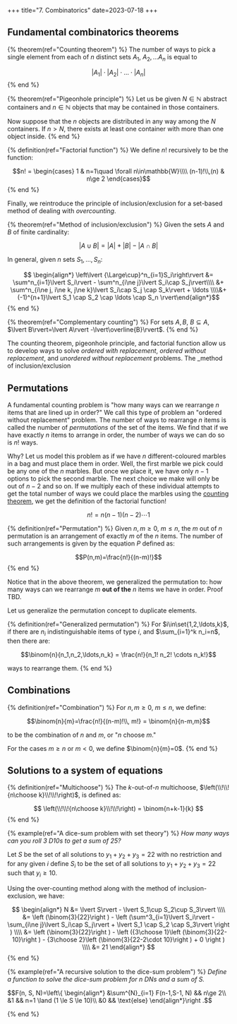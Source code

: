 +++
title="7. Combinatorics"
date=2023-07-18
+++

## Fundamental combinatorics theorems

<!-- Counting theorem ------------------------------------------------------->
{% theorem(ref="Counting theorem") %}
The number of ways to pick a single element from each of $n$ distinct sets $A_1$,
$A_2, \ldots A_n$ is equal to

$$\lvert A_1\rvert\cdot\lvert A_2\rvert\cdot\ldots\cdot\lvert A_n\rvert$$
{% end %}
<!-- End counting theorem --------------------------------------------------->

<!-- Pigeonhole principle --------------------------------------------------->
{% theorem(ref="Pigeonhole principle") %}
Let us be given $N\in\mathbb{N}$ abstract containers and $n\in\mathbb{N}$ objects that may be contained in those containers.

Now suppose that the $n$ objects are distributed in any way among the $N$ containers.
If $n>N$, there exists at least one container with more than one object inside.
{% end %}
<!-- End pigeonhole principle ----------------------------------------------->

<!-- Factorial -------------------------------------------------------------->
{% definition(ref="Factorial function") %}
We define $n!$ recursively to be the function:

$$n! =
\begin{cases}
  1 & n=1\quad \forall n\in\mathbb{W}\\\\
  (n-1)!\\,(n) & n\ge 2
\end{cases}$$
{% end %}
<!-- End factorial ---------------------------------------------------------->

Finally, we reintroduce the principle of inclusion/exclusion for a set-based method of dealing with _overcounting_.

{% theorem(ref="Method of inclusion/exclusion") %}
Given the sets $A$ and $B$ of finite cardinality:

$$\lvert A\cup B\rvert = \lvert A\rvert + \lvert B\rvert - \lvert A\cap B\rvert$$

In general, given $n$ sets $S_1, \ldots, S_n$:

$$
\begin{align*}
\left\lvert {\Large\cup}^n_{i=1}S_i\right\rvert &= \sum^n_{i=1}\lvert S_i\rvert - \sum^n_{i\ne j}\lvert S_i\cap S_j\rvert\\\\ &+ \sum^n_{i\ne j, i\ne k, j\ne k}\lvert S_i\cap S_j \cap S_k\rvert + \ldots \\\\&+ (-1)^{n+1}\lvert S_1 \cap S_2 \cap \ldots \cap S_n \rvert\end{align*}$$ 
{% end %}

{% theorem(ref="Complementary counting") %}
For sets $A, B$, $B\subseteq A$, $\lvert B\rvert=\lvert A\rvert -\lvert\overline{B}\rvert$.
{% end %}

The counting theorem, pigeonhole principle, and factorial function allow us to develop ways to solve _ordered with replacement_, _ordered without replacement_, and _unordered without replacement_ problems. The _method of inclusion/exclusion

## Permutations

A fundamental counting problem is "how many ways can we rearrange $n$ items that are lined up in order?"
We call this type of problem an "ordered without replacement" problem.
The number of ways to rearrange $n$ items is called the number of _permutations_ of the set of the items.
We find that if we have exactly $n$ items to arrange in order, the number of ways we can do so is $n!$ ways.

Why?
Let us model this problem as if we have $n$ different-coloured marbles in a bag and must place them in order.
Well, the first marble we pick could be any one of the $n$ marbles.
But once we place it, we have only $n-1$ options to pick the second marble.
The next choice we make will only be out of $n-2$ and so on.
If we multiply each of these individual attempts to get the total number of ways we could place the marbles using the [counting theorem](./#counting-theorem), we get the definition of the factorial function!

$$n! = n(n-1)(n-2)\cdots 1$$

{% definition(ref="Permutation") %}
Given $n,m\ge 0$, $m\le n$, the $m$ out of $n$ permutation is an arrangement of exactly $m$ of the $n$ items.
The number of such arrangements is given by the equation $P$ defined as:

$$P(n,m)=\frac{n!}{(n-m)!}$$
{% end %}

Notice that in the above theorem, we generalized the permutation to: how many ways can we rearrange $m$ **out of the** $n$ items we have in order. Proof TBD.

Let us generalize the permutation concept to duplicate elements.

{% definition(ref="Generalized permutation") %}
For $i\in\set{1,2,\ldots,k}$, if there are $n_i$ indistinguishable items of type $i$, and $\sum_{i=1}^k n_i=n$, then there are:

$$\binom{n}{n_1,n_2,\ldots,n_k} = \frac{n!}{n_1! n_2! \cdots n_k!}$$

ways to rearrange them.
{% end %}

## Combinations

{% definition(ref="Combination") %}
For $n,m\ge 0$, $m\le n$, we define:

$$\binom{n}{m}=\frac{n!}{(n-m)!\\, m!} = \binom{n}{n-m,m}$$

to be the combination of $n$ and $m$, or "$n$ choose $m$."

For the cases $m\ge n$ or $m<0$, we define $\binom{n}{m}=0$.
{% end %}

## Solutions to a system of equations

{% definition(ref="Multichoose") %}
The $k$-out-of-$n$ multichoose, $\left(\\!\\!{n\choose k}\\!\\!\right)$, is defined as:

$$
\left(\\!\\!{n\choose k}\\!\\!\right) = \binom{n+k-1}{k}
$$
{% end %}

<!-- EXAMPLE ------------------------------------------------------------->
{% example(ref="A dice-sum problem with set theory") %}
_How many ways can you roll 3 D10s to get a sum of 25?_

Let $S$ be the set of all solutions to $y_1+y_2+y_3=22$ with no restriction and for any given $i$ define $S_i$ to be the set of all solutions to $y_1+y_2+y_3=22$ such that $y_i\ge 10$.

Using the over-counting method along with the method of inclusion-exclusion, we have:

$$
\begin{align*}
N &= \lvert S\rvert - \lvert S_1\cup S_2\cup S_3\rvert \\\\
  &= \left (\binom{3}{22}\right ) - \left (\sum^3_{i=1}\lvert S_i\rvert - \sum_{i\ne j}\lvert S_i\cap S_j\rvert + \lvert S_1 \cap S_2 \cap S_3\rvert \right ) \\\\
  &= \left (\binom{3}{22}\right ) - \left ({3\choose 1}\left (\binom{3}{22-10}\right ) - {3\choose 2}\left (\binom{3}{22-2\cdot 10}\right ) + 0 \right ) \\\\
  &= 21
\end{align*}
$$
{% end %}
<!-- END EXAMPLE --------------------------------------------------------->

<!-- EXAMPLE ------------------------------------------------------------->
{% example(ref="A recursive solution to the dice-sum problem") %}
_Define a function to solve the dice-sum problem for $n$ D$N$s and a sum of $S$._

$$F(n, S, N)=\left\\{ \begin{align*} &\sum^{N}_{i=1} F(n-1,S-1, N) && n\ge 2\\\\ &1 && n=1 \land (1 \le S \le 10)\\\\ &0 && \text{else} \end{align*}\right .$$

{% end %}
<!-- END EXAMPLE --------------------------------------------------------->
